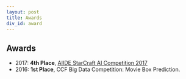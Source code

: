 ```yaml
---
layout: post
title: Awards
div_id: award
---
```


## Awards
* 2017: **4th Place**, [AIIDE StarCraft AI Competition 2017](http://www.cs.mun.ca/~dchurchill/starcraftaicomp/2017/)
* 2016: **1st Place**, CCF Big Data Competition: Movie Box Prediction.
